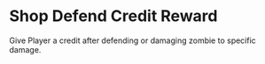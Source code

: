 # Shop Defend Credit Reward
Give Player a credit after defending or damaging zombie to specific damage.
